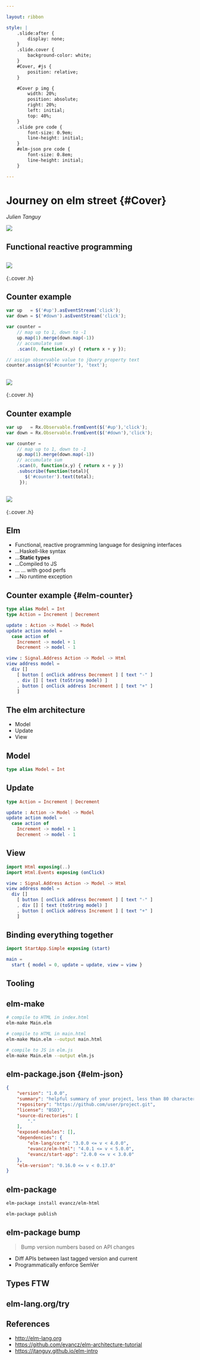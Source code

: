 ```yaml
---

layout: ribbon

style: |
    .slide:after {
        display: none;
    }
    .slide.cover {
        background-color: white;
    }
    #Cover, #js {
        position: relative;
    }

    #Cover p img {
        width: 20%;
        position: absolute;
        right: 20%;
        left: initial;
        top: 40%;
    }
    .slide pre code {
        font-size: 0.9em;
        line-height: initial;
    }
    #elm-json pre code {
        font-size: 0.8em;
        line-height: initial;
    }

---
```


# Journey on elm street {#Cover}

*Julien Tanguy*

![](pictures/logo.svg)
<!-- official logo of elm-lang.org -->

## **Functional reactive programming**

## ![](pictures/baconjs.png)
{:.cover .h}

## Counter example

```javascript
var up   = $('#up').asEventStream('click');
var down = $('#down').asEventStream('click');

var counter =
    // map up to 1, down to -1
    up.map(1).merge(down.map(-1))
    // accumulate sum
    .scan(0, function(x,y) { return x + y });

// assign observable value to jQuery property text
counter.assign($('#counter'), 'text');
```

## ![](pictures/rxjs.png)
{:.cover .h}

## Counter example

```javascript
var up   = Rx.Observable.fromEvent($('#up'),'click');
var down = Rx.Observable.fromEvent($('#down'),'click');

var counter =
    // map up to 1, down to -1
    up.map(1).merge(down.map(-1))
    // accumulate sum
    .scan(0, function(x,y) { return x + y })
    .subscribe(function(total){
       $('#counter').text(total);
     });
```

## ![](pictures/logo.svg)
{:.cover .h}


## Elm

- Functional, reactive programming language for designing interfaces
- ...Haskell-like syntax
- ...**Static types**
- ...Compiled to JS
- ... ... with good perfs
- ...No runtime exception


## Counter example {#elm-counter}

```elm
type alias Model = Int
type Action = Increment | Decrement

update : Action -> Model -> Model
update action model =
  case action of
    Increment -> model + 1
    Decrement -> model - 1

view : Signal.Address Action -> Model -> Html
view address model =
  div []
    [ button [ onClick address Decrement ] [ text "-" ]
    , div [] [ text (toString model) ]
    , button [ onClick address Increment ] [ text "+" ]
    ]
```


## The elm architecture

- Model
- Update
- View

## Model

```elm
type alias Model = Int
```

## Update

```elm
type Action = Increment | Decrement

update : Action -> Model -> Model
update action model =
  case action of
    Increment -> model + 1
    Decrement -> model - 1
```

## View

```elm
import Html exposing(..)
import Html.Events exposing (onClick)

view : Signal.Address Action -> Model -> Html
view address model =
  div []
    [ button [ onClick address Decrement ] [ text "-" ]
    , div [] [ text (toString model) ]
    , button [ onClick address Increment ] [ text "+" ]
    ]
```

## Binding everything together

```elm
import StartApp.Simple exposing (start)

main =
  start { model = 0, update = update, view = view }
```

## **Tooling**

## elm-make

```bash
# compile to HTML in index.html
elm-make Main.elm

# compile to HTML in main.html
elm-make Main.elm --output main.html

# compile to JS in elm.js
elm-make Main.elm --output elm.js
```

## elm-package.json {#elm-json}

```json
{
    "version": "1.0.0",
    "summary": "helpful summary of your project, less than 80 characters",
    "repository": "https://github.com/user/project.git",
    "license": "BSD3",
    "source-directories": [
        "."
    ],
    "exposed-modules": [],
    "dependencies": {
        "elm-lang/core": "3.0.0 <= v < 4.0.0",
        "evancz/elm-html": "4.0.1 <= v < 5.0.0",
        "evancz/start-app": "2.0.0 <= v < 3.0.0"
    },
    "elm-version": "0.16.0 <= v < 0.17.0"
}
```

## elm-package

```bash
elm-package install evancz/elm-html

elm-package publish
```


## elm-package bump

> Bump version numbers based on API changes

- Diff APIs between last tagged version and current
- Programmatically enforce SemVer

## **Types FTW**

## **elm-lang.org/try**

## References

- http://elm-lang.org
- https://github.com/evancz/elm-architecture-tutorial
- https://jtanguy.github.io/elm-intro
